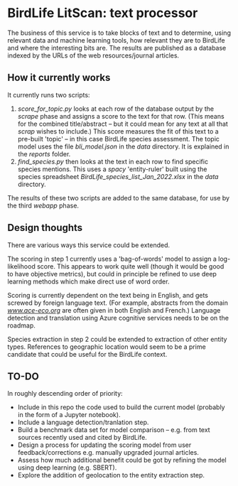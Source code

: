 # BirdLife LitScan: text processor

The business of this service is to take blocks of text and to determine, using relevant data and machine learning tools, how relevant they are to BirdLife and where the interesting bits are. The results are published as a database indexed by the URLs of the web resources/journal articles.

## How it currently works

It currently runs two scripts:

1. _score_for_topic.py_ looks at each row of the database output by the _scrape_ phase and assigns a score to the text for that row. (This means for the combined title/abstract – but it could mean for any text at all that _scrap_ wishes to include.) This score measures the fit of this text to a pre-built 'topic' – in this case BirdLife species assessment. The topic model uses the file _bli_model.json_ in the _data_ directory. It is explained in the _reports_ folder.
2. _find_species.py_ then looks at the text in each row to find specific species mentions. This uses a _spacy_ 'entity-ruler' built using the species spreadsheet _BirdLife_species_list_Jan_2022.xlsx_ in the _data_ directory.

The results of these two scripts are added to the same database, for use by the third _webapp_ phase.

## Design thoughts

There are various ways this service could be extended. 

The scoring in step 1 currently uses a 'bag-of-words' model to assign a log-likelihood score. This appears to work quite well (though it would be good to have objective metrics), but could in principle be refined to use deep learning methods which make direct use of word order.

Scoring is currently dependent on the text being in English, and gets screwed by foreign language text. (For example, abstracts from the domain _www.ace-eco.org_ are often given in both English and French.) Language detection and translation using Azure cognitive services needs to be on the roadmap.

Species extraction in step 2 could be extended to extraction of other entity types. References to geographic location would seem to be a prime candidate that could be useful for the BirdLife context.

## TO-DO

In roughly descending order of priority:

- Include in this repo the code used to build the current model (probably in the form of a Jupyter notebook).
- Include a language detection/tranlation step.
- Build a benchmark data set for model comparison – e.g. from text sources recently used and cited by BirdLife.
- Design a process for updating the scoring model from user feedback/corrections e.g. manually upgraded journal articles.
- Assess how much additional benefit could be got by refining the model using deep learning (e.g. SBERT).
- Explore the addition of geolocation to the entity extraction step.

